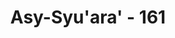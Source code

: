 ---
title: "Asy-Syu'ara' - 161"
no: 161
arabic_no: ١٦١
ayah: اِذْ قَالَ لَهُمْ اَخُوْهُمْ لُوْطٌ اَلَا تَتَّقُوْنَ ۚ  
translation: "ketika saudara mereka Lut berkata kepada mereka, “Mengapa kamu tidak bertakwa?”"
tafsir: "Pada ayat ini diterangkan bahwa kaum Nabi Lut telah mendustakan seruan Nabi Lut yang diutus Allah kepada mereka. Nabi Lut menyeru mereka agar bertakwa kepada Allah, Tuhan Pencipta mereka semuanya.\n\nNabi Lut adalah anak Haran bin Terah, saudara Nabi Ibrahim. Oleh karena itu, Lut adalah kemenakan Nabi Ibrahim. Lut beriman kepada apa yang disampaikan pamannya, Ibrahim, sebagaimana disebut dalam firman Allah:\n\nMaka Lut membenarkan (kenabian Ibrahim). Dan dia (Ibrahim) berkata, \"Sesungguhnya aku harus berpindah ke (tempat yang diperintahkan) Tuhanku; sungguh, Dialah Yang Maha Perkasa, Mahabijaksana.\" (al-'Ankabut/29: 26).\n\nNabi Lut tinggal bersama Nabi Ibrahim di kota Ur, kemudian pindah bersamanya ke Palestina dan melawat ke Mesir. Dari Mesir ia kembali ke Palestina bersama Ibrahim. Mereka kemudian berpisah, Nabi Lut pergi ke Sodom, sedang Ibrahim tetap di Palestina. Kota Sodom terletak di daerah Yordania sekarang, di pantai Buhairah (danau) Lut. Buhairah Lut ialah di bagian selatan Laut Mati. Jadi kota Sodom tidak berapa jauh dari Baitul Makdis. (Lihat kosakata \"Lut\")."
---